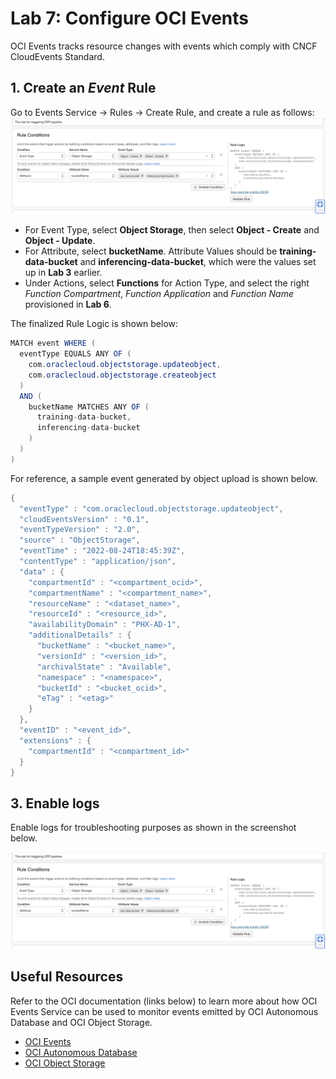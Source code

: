 Lab 7: Configure OCI Events
===

OCI Events tracks resource changes with events which comply with CNCF CloudEvents Standard. 

## 1. Create an *Event* Rule

   Go to Events Service → Rules → Create Rule, and create a rule as follows:  
![](./images/Set-Ev2.png)

   * For Event Type, select **Object Storage**, then select  **Object - Create** and **Object - Update**.
   * For Attribute, select **bucketName**. Attribute Values should be **training-data-bucket** and **inferencing-data-bucket**, which were the values set up in **Lab 3** earlier.
   * Under Actions, select **Functions** for Action Type, and select the right *Function Compartment*, *Function Application* and *Function Name* provisioned in **Lab 6**.

   The finalized Rule Logic is shown below:

   ```java
   MATCH event WHERE (
     eventType EQUALS ANY OF (
       com.oraclecloud.objectstorage.updateobject,
       com.oraclecloud.objectstorage.createobject
     )
     AND (
       bucketName MATCHES ANY OF (
         training-data-bucket,
         inferencing-data-bucket
       )
     )
   )
   ```

   For reference, a sample event generated by object upload is shown below.

   ```java
   {
     "eventType" : "com.oraclecloud.objectstorage.updateobject",
     "cloudEventsVersion" : "0.1",
     "eventTypeVersion" : "2.0",
     "source" : "ObjectStorage",
     "eventTime" : "2022-08-24T18:45:39Z",
     "contentType" : "application/json",
     "data" : {
       "compartmentId" : "<compartment_ocid>",
       "compartmentName" : "<compartment_name>",
       "resourceName" : "<dataset_name>",
       "resourceId" : "<resource_id>",
       "availabilityDomain" : "PHX-AD-1",
       "additionalDetails" : {
         "bucketName" : "<bucket_name>",
         "versionId" : "<version_id>",
         "archivalState" : "Available",
         "namespace" : "<namespace>",
         "bucketId" : "<bucket_ocid>",
         "eTag" : "<etag>"
       }
     },
     "eventID" : "<event_id>",
     "extensions" : {
       "compartmentId" : "<compartment_id>"
     }
   }
   ```

## 3. Enable logs

   Enable logs for troubleshooting purposes as shown in the screenshot below.

   ![](./images/Set-Ev1.png)

## Useful Resources
Refer to the OCI documentation (links below) to learn more about how OCI Events Service can be used to monitor events emitted by OCI Autonomous Database and OCI Object Storage.

- [OCI Events](https://docs.oracle.com/en-us/iaas/Content/Events/Concepts/eventsoverview.htm)
- [OCI Autonomous Database](https://docs.oracle.com/en-us/iaas/Content/Events/Reference/eventsproducers.htm#dbaasevents__AutoDB)
- [OCI Object Storage](https://docs.oracle.com/en-us/iaas/Content/Events/Reference/eventsproducers.htm#ObjectStor__bucket)
